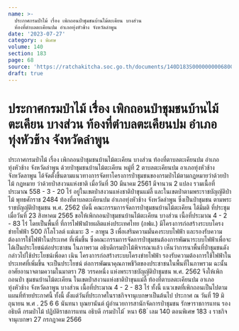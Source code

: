 ```yaml
---
name: >-
  ประกาศกรมป่าไม้ เรื่อง เพิกถอนป่าชุมชนบ้านไม้ตะเคียน บางส่วน
  ท้องที่ตำบลตะเคียนปม อำเภอทุ่งหัวช้าง จังหวัดลำพูน
date: '2023-07-27'
category: ง พิเศษ
volume: 140
section: 183
page: 68
source: 'https://ratchakitcha.soc.go.th/documents/140D183S0000000006800.pdf'
draft: true
---
```


# ประกาศกรมป่าไม้ เรื่อง เพิกถอนป่าชุมชนบ้านไม้ตะเคียน บางส่วน ท้องที่ตำบลตะเคียนปม อำเภอทุ่งหัวช้าง จังหวัดลำพูน

ประกาศกรมป่าไม้ เรื่อง เพิกถอนป่าชุมชนบ้านไม้ตะเคียน บางส่วน ท้องที่ตาบลตะเคียนปม อำเภอทุ่งหัวช้าง จังหวัดลำพูน ด้วยป่าชุมชนบ้านไม้ตะเคียน หมู่ที่ 2 ตาบลตะเคียนปม อาเภอทุ่งหัวช้าง จังหวัดลาพูน ได้จัดตั้งขึ้นตามแนวทางการจัดทาโครงการป่าชุมชนของกรมป่าไม้ตามกฎหมายว่าด้วยป่าไม้ กฎหมาย ว่าด้วยป่าสงวนแห่งชาติ เมื่อวันที่ 30 มีนาคม 2561 มีจานวน 2 แปลง รวมเนื้อที่ประมาณ 558 - 3 - 20 ไร่ อยู่ในเขตป่าสงวนแห่งชาติป่าขุนแม่ลี้ และในเขตป่าตามพระราชบัญญัติป่าไม้ พุทธศักราช 2484 ท้องที่ตาบลตะเคียนปม อำเภอทุ่งหัวช้าง จังหวัดลำพูน ซึ่งเป็นป่าชุมชน ตามพระราชบัญญัติป่าชุมชน พ.ศ. 2562 บัดนี้ คณะกรรมการจัดการป่าชุมชนบ้านไม้ตะเคียน ได้มีมติ ที่ประชุมเมื่อวันที่ 23 สิงหาคม 2565 ขอให้เพิกถอนป่าชุมชนบ้านไม้ตะเคียน บางส่วน เนื้อที่ประมาณ 4 - 2 - 83 ไร่ โดยเป็นพื้นที่ ที่การไฟฟ้าฝ่ายผลิตแห่งประเทศไทย (กฟผ.) มีโครงการก่อสร้างระบบโครงข่ายไฟฟ้า 500 กิโลโวลต์ แม่เมาะ 3 - ลาพูน 3 เพื่อเสริมความมั่นคงระบบไฟฟ้า และรองรับความต้องการใช้ไฟฟ้าในประเทศ ที่เพิ่มขึ้น ซึ่งคณะกรรมการจัดการป่าชุมชนต้องการพัฒนาระบบไฟฟ้าเพื่อจะได้เป็นประโยชน์ต่อประชาชน ในภาพรวม อธิบดีกรมป่าไม้พิจารณาแล้ว เห็นว่าการนาพื้นที่ป่าชุมชนดังกล่าวไปใช้ประโยชน์เพื่อดา เนิน โครงการก่อสร้างระบบโครงข่ายไฟฟ้า รองรับความต้องการใช้ไฟฟ้าในประเทศที่เพิ่มขึ้น จะเป็นประโยชน์ ต่อการพัฒนาคุณภาพชีวิตของประชาชนในพื้นที่ในภาพรวม ฉะนั้น อาศัยอานาจตามความในมาตรา 78 วรรคหนึ่ง แห่งพระราชบัญญัติป่าชุมชน พ.ศ. 2562 จึงให้เพิกถอนป่า ชุมชนบ้านไม้ตะเคียน ในเขตป่าสงวนแห่งชาติป่าขุนแม่ลี้ ท้องที่ตาบลตะเคียนปม อาเภอทุ่งหัวช้าง จังหวัดลาพูน บางส่วน เนื้อที่ประมาณ 4 - 2 - 83 ไร่ ทั้งนี้ แนวเขตที่เพิกถอนเป็นไปตามแผนที่ท้ายประกาศนี้ ทั้งนี้ ตั้งแต่วันที่ประกาศในราชกิจจานุเบกษาเป็นต้นไป ประกาศ ณ วันที่ 19 มิ ถุนายน พ.ศ . 25 6 6 นันทนา บุณยานันต์ ผู้อำนวยการสานักจัดการป่าชุมชน รักษาราชการแทน รองอธิบดี กรมป่าไม้ ปฏิบัติราชการแทน อธิบดี กรมป่าไม้ ้ หนา 68 ่ เลม 140 ตอนพิเศษ 183 ง ราชกิจจานุเบกษา 27 กรกฎาคม 2566


